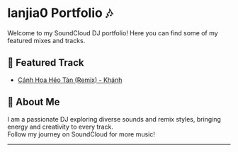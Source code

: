 # lanjia0 Portfolio 🎶

Welcome to my SoundCloud DJ portfolio! Here you can find some of my featured mixes and tracks.

## 🎵 Featured Track

- [Cánh Hoa Héo Tàn (Remix) - Khánh](https://soundcloud.com/cter-s/c-nh-hoa-h-o-t-n-remix-kh-nh?si=d801147e024446c6883478e479fa210e&utm_source=clipboard&utm_medium=text&utm_campaign=social_sharing)

## 👤 About Me

I am a passionate DJ exploring diverse sounds and remix styles, bringing energy and creativity to every track.  
Follow my journey on SoundCloud for more music!

---


